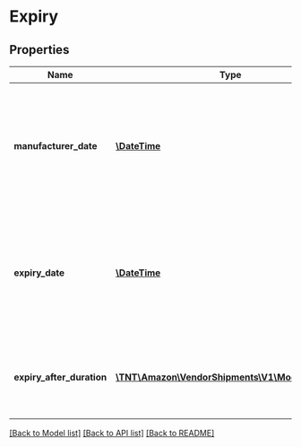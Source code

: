 # Expiry

## Properties
Name | Type | Description | Notes
------------ | ------------- | ------------- | -------------
**manufacturer_date** | [**\DateTime**](\DateTime.md) | Production, packaging or assembly date determined by the manufacturer. Its meaning is determined based on the trade item context. | [optional] 
**expiry_date** | [**\DateTime**](\DateTime.md) | The date that determines the limit of consumption or use of a product. Its meaning is determined based on the trade item context. | [optional] 
**expiry_after_duration** | [**\TNT\Amazon\VendorShipments\V1\Model\Duration**](Duration.md) | Duration after manufacturing date during which the product is valid for consumption. | [optional] 

[[Back to Model list]](../README.md#documentation-for-models) [[Back to API list]](../README.md#documentation-for-api-endpoints) [[Back to README]](../README.md)


